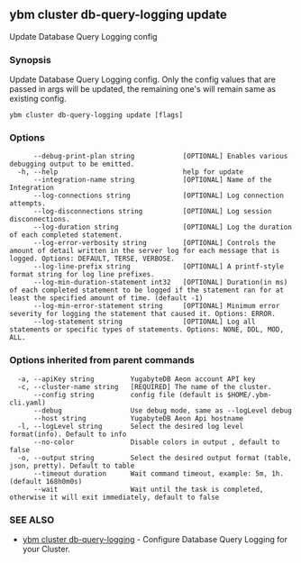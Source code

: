 ## ybm cluster db-query-logging update

Update Database Query Logging config

### Synopsis

Update Database Query Logging config. Only the config values that are passed in args will be updated, the remaining one's will remain same as existing config.

```
ybm cluster db-query-logging update [flags]
```

### Options

```
      --debug-print-plan string            [OPTIONAL] Enables various debugging output to be emitted.
  -h, --help                               help for update
      --integration-name string            [OPTIONAL] Name of the Integration
      --log-connections string             [OPTIONAL] Log connection attempts.
      --log-disconnections string          [OPTIONAL] Log session disconnections.
      --log-duration string                [OPTIONAL] Log the duration of each completed statement.
      --log-error-verbosity string         [OPTIONAL] Controls the amount of detail written in the server log for each message that is logged. Options: DEFAULT, TERSE, VERBOSE.
      --log-line-prefix string             [OPTIONAL] A printf-style format string for log line prefixes.
      --log-min-duration-statement int32   [OPTIONAL] Duration(in ms) of each completed statement to be logged if the statement ran for at least the specified amount of time. (default -1)
      --log-min-error-statement string     [OPTIONAL] Minimum error severity for logging the statement that caused it. Options: ERROR.
      --log-statement string               [OPTIONAL] Log all statements or specific types of statements. Options: NONE, DDL, MOD, ALL.
```

### Options inherited from parent commands

```
  -a, --apiKey string         YugabyteDB Aeon account API key
  -c, --cluster-name string   [REQUIRED] The name of the cluster.
      --config string         config file (default is $HOME/.ybm-cli.yaml)
      --debug                 Use debug mode, same as --logLevel debug
      --host string           YugabyteDB Aeon Api hostname
  -l, --logLevel string       Select the desired log level format(info). Default to info
      --no-color              Disable colors in output , default to false
  -o, --output string         Select the desired output format (table, json, pretty). Default to table
      --timeout duration      Wait command timeout, example: 5m, 1h. (default 168h0m0s)
      --wait                  Wait until the task is completed, otherwise it will exit immediately, default to false
```

### SEE ALSO

* [ybm cluster db-query-logging](ybm_cluster_db-query-logging.md)	 - Configure Database Query Logging for your Cluster.

